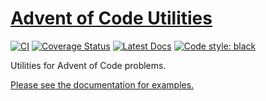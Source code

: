 # [Advent of Code Utilities](http://github.com/wesselb/aoc)

[![CI](https://github.com/wesselb/aoc/workflows/CI/badge.svg)](https://github.com/wesselb/aoc/actions?query=workflow%3ACI)
[![Coverage Status](https://coveralls.io/repos/github/wesselb/aoc/badge.svg?branch=main)](https://coveralls.io/github/wesselb/aoc?branch=main)
[![Latest Docs](https://img.shields.io/badge/docs-latest-blue.svg)](https://wesselb.github.io/aoc)
[![Code style: black](https://img.shields.io/badge/code%20style-black-000000.svg)](https://github.com/psf/black)

Utilities for Advent of Code problems.

[Please see the documentation for examples.](https://wesselb.github.io/aoc)
